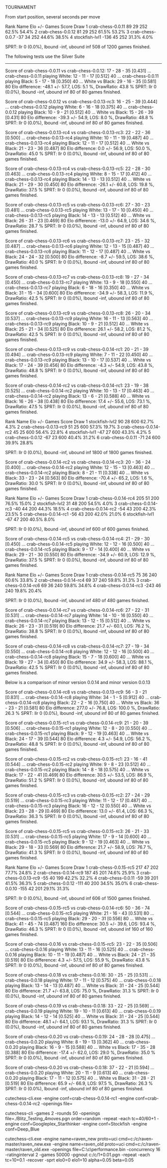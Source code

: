 TOURNAMENT


From start position, several seconds per move

Rank Name                          Elo     +/-   Games   Score    Draw 
   1 crab-chess-0.0.11              89      29     252   62.5%   54.4% 
   2 crab-chess-0.0.12              81      29     252   61.5%   53.2% 
   3 crab-chess-0.0.7              -37      34     252   44.6%   38.5% 
   4 stockfish-lvl1               -136      45     252   31.3%    4.0% 

SPRT: llr 0 (0.0%), lbound -inf, ubound inf
508 of 1200 games finished.



The following tests use the Silver Suite
________

Score of crab-chess-0.0.11 vs crab-chess-0.0.12: 17 - 28 - 35 [0.431]
...      crab-chess-0.0.11 playing White: 12 - 11 - 17  [0.512] 40
...      crab-chess-0.0.11 playing Black: 5 - 17 - 18  [0.350] 40
...      White vs Black: 29 - 16 - 35  [0.581] 80
Elo difference: -48.1 +/- 57.7, LOS: 5.1 %, DrawRatio: 43.8 %
SPRT: llr 0 (0.0%), lbound -inf, ubound inf
80 of 80 games finished.





Score of crab-chess-0.0.12 vs crab-chess-0.0.13-rc3: 16 - 25 - 39 [0.444]
...      crab-chess-0.0.12 playing White: 6 - 16 - 18  [0.375] 40
...      crab-chess-0.0.12 playing Black: 10 - 9 - 21  [0.512] 40
...      White vs Black: 15 - 26 - 39  [0.431] 80
Elo difference: -39.3 +/- 54.9, LOS: 8.0 %, DrawRatio: 48.8 %
SPRT: llr 0 (0.0%), lbound -inf, ubound inf
80 of 80 games finished.






Score of crab-chess-0.0.13-rc4 vs crab-chess-0.0.13-rc3: 22 - 22 - 36 [0.500]
...      crab-chess-0.0.13-rc4 playing White: 10 - 11 - 19  [0.487] 40
...      crab-chess-0.0.13-rc4 playing Black: 12 - 11 - 17  [0.512] 40
...      White vs Black: 21 - 23 - 36  [0.487] 80
Elo difference: 0.0 +/- 56.9, LOS: 50.0 %, DrawRatio: 45.0 %
SPRT: llr 0 (0.0%), lbound -inf, ubound inf
80 of 80 games finished.




Score of crab-chess-0.0.13-rc4 vs crab-chess-0.0.13-rc5: 22 - 28 - 30 [0.463]
...      crab-chess-0.0.13-rc4 playing White: 8 - 15 - 17  [0.412] 40
...      crab-chess-0.0.13-rc4 playing Black: 14 - 13 - 13  [0.512] 40
...      White vs Black: 21 - 29 - 30  [0.450] 80
Elo difference: -26.1 +/- 60.8, LOS: 19.8 %, DrawRatio: 37.5 %
SPRT: llr 0 (0.0%), lbound -inf, ubound inf
80 of 80 games finished.




Score of crab-chess-0.0.13-rc5 vs crab-chess-0.0.13-rc6: 27 - 30 - 23 [0.481]
...      crab-chess-0.0.13-rc5 playing White: 13 - 17 - 10  [0.450] 40
...      crab-chess-0.0.13-rc5 playing Black: 14 - 13 - 13  [0.512] 40
...      White vs Black: 26 - 31 - 23  [0.469] 80
Elo difference: -13.0 +/- 64.9, LOS: 34.6 %, DrawRatio: 28.7 %
SPRT: llr 0 (0.0%), lbound -inf, ubound inf
80 of 80 games finished.



Score of crab-chess-0.0.13-rc6 vs crab-chess-0.0.13-rc7: 23 - 25 - 32 [0.487]
...      crab-chess-0.0.13-rc6 playing White: 12 - 13 - 15  [0.487] 40
...      crab-chess-0.0.13-rc6 playing Black: 11 - 12 - 17  [0.487] 40
...      White vs Black: 24 - 24 - 32  [0.500] 80
Elo difference: -8.7 +/- 59.5, LOS: 38.6 %, DrawRatio: 40.0 %
SPRT: llr 0 (0.0%), lbound -inf, ubound inf
80 of 80 games finished.


Score of crab-chess-0.0.13-rc7 vs crab-chess-0.0.13-rc8: 19 - 27 - 34 [0.450]
...      crab-chess-0.0.13-rc7 playing White: 13 - 9 - 18  [0.550] 40
...      crab-chess-0.0.13-rc7 playing Black: 6 - 18 - 16  [0.350] 40
...      White vs Black: 31 - 15 - 34  [0.600] 80
Elo difference: -34.9 +/- 58.3, LOS: 11.9 %, DrawRatio: 42.5 %
SPRT: llr 0 (0.0%), lbound -inf, ubound inf
80 of 80 games finished.


Score of crab-chess-0.0.13-rc9 vs crab-chess-0.0.13-rc8: 26 - 20 - 34 [0.537]
...      crab-chess-0.0.13-rc9 playing White: 16 - 11 - 13  [0.563] 40
...      crab-chess-0.0.13-rc9 playing Black: 10 - 9 - 21  [0.512] 40
...      White vs Black: 25 - 21 - 34  [0.525] 80
Elo difference: 26.1 +/- 58.2, LOS: 81.2 %, DrawRatio: 42.5 %
SPRT: llr 0 (0.0%), lbound -inf, ubound inf
80 of 80 games finished.


Score of crab-chess-0.0.13-rc9 vs crab-chess-0.0.14-rc1: 20 - 21 - 39 [0.494]
...      crab-chess-0.0.13-rc9 playing White: 7 - 11 - 22  [0.450] 40
...      crab-chess-0.0.13-rc9 playing Black: 13 - 10 - 17  [0.537] 40
...      White vs Black: 17 - 24 - 39  [0.456] 80
Elo difference: -4.3 +/- 54.9, LOS: 43.8 %, DrawRatio: 48.8 %
SPRT: llr 0 (0.0%), lbound -inf, ubound inf
80 of 80 games finished.


Score of crab-chess-0.0.14-rc2 vs crab-chess-0.0.14-rc1: 23 - 19 - 38 [0.525]
...      crab-chess-0.0.14-rc2 playing White: 10 - 13 - 17  [0.463] 40
...      crab-chess-0.0.14-rc2 playing Black: 13 - 6 - 21  [0.588] 40
...      White vs Black: 16 - 26 - 38  [0.438] 80
Elo difference: 17.4 +/- 55.6, LOS: 73.1 %, DrawRatio: 47.5 %
SPRT: llr 0 (0.0%), lbound -inf, ubound inf
80 of 80 games finished.




Rank Name                          Elo     +/-   Games   Score    Draw 
   1 stockfish-lvl2                 90      28     600   62.7%    4.3% 
   2 crab-chess-0.0.13-rc9          51      25     600   57.3%   19.7% 
   3 crab-chess-0.0.14-rc2          45      25     600   56.4%   22.8% 
   4 stockfish-lvl1                -47      27     600   43.3%    4.2% 
   5 crab-chess-0.0.12             -67      23     600   40.4%   31.2% 
   6 crab-chess-0.0.11             -71      24     600   39.9%   28.8% 

SPRT: llr 0 (0.0%), lbound -inf, ubound inf
1800 of 1800 games finished.



Score of crab-chess-0.0.14-rc2 vs crab-chess-0.0.14-rc3: 20 - 36 - 24 [0.400]
...      crab-chess-0.0.14-rc2 playing White: 12 - 15 - 13  [0.463] 40
...      crab-chess-0.0.14-rc2 playing Black: 8 - 21 - 11  [0.338] 40
...      White vs Black: 33 - 23 - 24  [0.563] 80
Elo difference: -70.4 +/- 65.2, LOS: 1.6 %, DrawRatio: 30.0 %
SPRT: llr 0 (0.0%), lbound -inf, ubound inf
80 of 80 games finished.



Rank Name                          Elo     +/-   Games   Score    Draw 
   1 crab-chess-0.0.14-rc4         205      51     200   76.5%   15.0% 
   2 stockfish-lvl2                 31      48     200   54.5%    4.0% 
   3 crab-chess-0.0.14-rc3         -40      44     200   44.3%   18.5% 
   4 crab-chess-0.0.14-rc2         -54      43     200   42.3%   23.5% 
   5 crab-chess-0.0.14-rc1         -56      43     200   42.0%   21.0% 
   6 stockfish-lvl1                -67      47     200   40.5%    8.0% 

SPRT: llr 0 (0.0%), lbound -inf, ubound inf
600 of 600 games finished.




Score of crab-chess-0.0.14-rc5 vs crab-chess-0.0.14-rc4: 21 - 29 - 30 [0.450]
...      crab-chess-0.0.14-rc5 playing White: 12 - 12 - 16  [0.500] 40
...      crab-chess-0.0.14-rc5 playing Black: 9 - 17 - 14  [0.400] 40
...      White vs Black: 29 - 21 - 30  [0.550] 80
Elo difference: -34.9 +/- 60.9, LOS: 12.9 %, DrawRatio: 37.5 %
SPRT: llr 0 (0.0%), lbound -inf, ubound inf
80 of 80 games finished.



Rank Name                          Elo     +/-   Games   Score    Draw 
   1 crab-chess-0.0.14-rc5          75      36     240   60.6%   33.8% 
   2 crab-chess-0.0.14-rc4          69      37     240   59.8%   31.3% 
   3 crab-chess-0.0.14-rc6          69      36     240   59.8%   34.6% 
   4 crab-chess-0.0.14-rc3        -243      46     240   19.8%   20.4% 

SPRT: llr 0 (0.0%), lbound -inf, ubound inf
480 of 480 games finished.



Score of crab-chess-0.0.14-rc7 vs crab-chess-0.0.14-rc6: 27 - 22 - 31 [0.531]
...      crab-chess-0.0.14-rc7 playing White: 14 - 10 - 16  [0.550] 40
...      crab-chess-0.0.14-rc7 playing Black: 13 - 12 - 15  [0.512] 40
...      White vs Black: 26 - 23 - 31  [0.519] 80
Elo difference: 21.7 +/- 60.1, LOS: 76.2 %, DrawRatio: 38.8 %
SPRT: llr 0 (0.0%), lbound -inf, ubound inf
80 of 80 games finished.


Score of crab-chess-0.0.14-rc8 vs crab-chess-0.0.14-rc7: 27 - 19 - 34 [0.550]
...      crab-chess-0.0.14-rc8 playing White: 12 - 12 - 16  [0.500] 40
...      crab-chess-0.0.14-rc8 playing Black: 15 - 7 - 18  [0.600] 40
...      White vs Black: 19 - 27 - 34  [0.450] 80
Elo difference: 34.9 +/- 58.3, LOS: 88.1 %, DrawRatio: 42.5 %
SPRT: llr 0 (0.0%), lbound -inf, ubound inf
80 of 80 games finished.


Below is a comparison of minor version 0.0.14 and minor version 0.0.13

Score of crab-chess-0.0.14-rc8 vs crab-chess-0.0.13-rc9: 56 - 3 - 21 [0.831]
...      crab-chess-0.0.14-rc8 playing White: 34 - 1 - 5  [0.912] 40
...      crab-chess-0.0.14-rc8 playing Black: 22 - 2 - 16  [0.750] 40
...      White vs Black: 36 - 23 - 21  [0.581] 80
Elo difference: 277.0 +/- 76.8, LOS: 100.0 %, DrawRatio: 26.3 %
SPRT: llr 0 (0.0%), lbound -inf, ubound inf
80 of 80 games finished.


Score of crab-chess-0.0.15-rc1 vs crab-chess-0.0.14-rc9: 21 - 20 - 39 [0.506]
...      crab-chess-0.0.15-rc1 playing White: 12 - 8 - 20  [0.550] 40
...      crab-chess-0.0.15-rc1 playing Black: 9 - 12 - 19  [0.463] 40
...      White vs Black: 24 - 17 - 39  [0.544] 80
Elo difference: 4.3 +/- 54.9, LOS: 56.2 %, DrawRatio: 48.8 %
SPRT: llr 0 (0.0%), lbound -inf, ubound inf
80 of 80 games finished.


Score of crab-chess-0.0.15-rc2 vs crab-chess-0.0.15-rc1: 23 - 16 - 41 [0.544]
...      crab-chess-0.0.15-rc2 playing White: 9 - 8 - 23  [0.512] 40
...      crab-chess-0.0.15-rc2 playing Black: 14 - 8 - 18  [0.575] 40
...      White vs Black: 17 - 22 - 41  [0.469] 80
Elo difference: 30.5 +/- 53.5, LOS: 86.9 %, DrawRatio: 51.2 %
SPRT: llr 0 (0.0%), lbound -inf, ubound inf
80 of 80 games finished.


Score of crab-chess-0.0.15-rc3 vs crab-chess-0.0.15-rc2: 27 - 24 - 29 [0.519]
...      crab-chess-0.0.15-rc3 playing White: 11 - 12 - 17  [0.487] 40
...      crab-chess-0.0.15-rc3 playing Black: 16 - 12 - 12  [0.550] 40
...      White vs Black: 23 - 28 - 29  [0.469] 80
Elo difference: 13.0 +/- 61.4, LOS: 66.3 %, DrawRatio: 36.3 %
SPRT: llr 0 (0.0%), lbound -inf, ubound inf
80 of 80 games finished.


Score of crab-chess-0.0.15-rc5 vs crab-chess-0.0.15-rc3: 26 - 21 - 33 [0.531]
...      crab-chess-0.0.15-rc5 playing White: 17 - 9 - 14  [0.600] 40
...      crab-chess-0.0.15-rc5 playing Black: 9 - 12 - 19  [0.463] 40
...      White vs Black: 29 - 18 - 33  [0.569] 80
Elo difference: 21.7 +/- 58.9, LOS: 76.7 %, DrawRatio: 41.3 %
SPRT: llr 0 (0.0%), lbound -inf, ubound inf
80 of 80 games finished.



Rank Name                          Elo     +/-   Games   Score    Draw 
   1 crab-chess-0.0.15-rc5         217      47     202   77.7%   24.8% 
   2 crab-chess-0.0.14-rc9         187      45     201   74.6%   25.9% 
   3 crab-chess-0.0.13-rc9         -55      40     199   42.2%   32.2% 
   4 crab-chess-0.0.11             -59      39     201   41.5%   36.3% 
   5 crab-chess-0.0.12            -111      40     200   34.5%   35.0% 
   6 crab-chess-0.0.10            -155      42     201   29.1%   31.3% 

SPRT: llr 0 (0.0%), lbound -inf, ubound inf
606 of 1500 games finished.



Score of crab-chess-0.0.15-rc5 vs crab-chess-0.0.14-rc6: 50 - 36 - 74 [0.544]
...      crab-chess-0.0.15-rc5 playing White: 21 - 16 - 43  [0.531] 80
...      crab-chess-0.0.15-rc5 playing Black: 29 - 20 - 31  [0.556] 80
...      White vs Black: 41 - 45 - 74  [0.487] 160
Elo difference: 30.5 +/- 39.6, LOS: 93.4 %, DrawRatio: 46.3 %
SPRT: llr 0 (0.0%), lbound -inf, ubound inf
160 of 160 games finished.


Score of crab-chess-0.0.16 vs crab-chess-0.0.15-rc5: 23 - 22 - 35 [0.506]
...      crab-chess-0.0.16 playing White: 13 - 11 - 16  [0.525] 40
...      crab-chess-0.0.16 playing Black: 10 - 11 - 19  [0.487] 40
...      White vs Black: 24 - 21 - 35  [0.519] 80
Elo difference: 4.3 +/- 57.5, LOS: 55.9 %, DrawRatio: 43.8 %
SPRT: llr 0 (0.0%), lbound -inf, ubound inf
80 of 80 games finished.


Score of crab-chess-0.0.18 vs crab-chess-0.0.16: 30 - 25 - 25 [0.531]
...      crab-chess-0.0.18 playing White: 17 - 11 - 12  [0.575] 40
...      crab-chess-0.0.18 playing Black: 13 - 14 - 13  [0.487] 40
...      White vs Black: 31 - 24 - 25  [0.544] 80
Elo difference: 21.7 +/- 63.8, LOS: 75.0 %, DrawRatio: 31.3 %
SPRT: llr 0 (0.0%), lbound -inf, ubound inf
80 of 80 games finished.


Score of crab-chess-0.0.19 vs crab-chess-0.0.18: 33 - 22 - 25 [0.569]
...      crab-chess-0.0.19 playing White: 19 - 10 - 11  [0.613] 40
...      crab-chess-0.0.19 playing Black: 14 - 12 - 14  [0.525] 40
...      White vs Black: 31 - 24 - 25  [0.544] 80
Elo difference: 48.1 +/- 64.1, LOS: 93.1 %, DrawRatio: 31.3 %
SPRT: llr 0 (0.0%), lbound -inf, ubound inf
80 of 80 games finished.


Score of crab-chess-0.0.20 vs crab-chess-0.0.19: 24 - 28 - 28 [0.475]
...      crab-chess-0.0.20 playing White: 8 - 19 - 13  [0.362] 40
...      crab-chess-0.0.20 playing Black: 16 - 9 - 15  [0.588] 40
...      White vs Black: 17 - 35 - 28  [0.388] 80
Elo difference: -17.4 +/- 62.0, LOS: 29.0 %, DrawRatio: 35.0 %
SPRT: llr 0 (0.0%), lbound -inf, ubound inf
80 of 80 games finished.


Score of crab-chess-0.0.20 vs crab-chess-0.0.18: 37 - 22 - 21 [0.594]
...      crab-chess-0.0.20 playing White: 20 - 11 - 9  [0.613] 40
...      crab-chess-0.0.20 playing Black: 17 - 11 - 12  [0.575] 40
...      White vs Black: 31 - 28 - 21  [0.519] 80
Elo difference: 65.9 +/- 66.9, LOS: 97.5 %, DrawRatio: 26.3 %
SPRT: llr 0 (0.0%), lbound -inf, ubound inf
80 of 80 games finished.





cutechess-cli.exe -engine conf=crab-chess-0.0.14-rc1 -engine conf=crab-chess-0.0.14-rc2 -openings file=

cutechess-cli -games 2 -rounds 50 -openings file=./Blitz_Testing_4moves.pgn order=random -repeat -each tc=40/60+1 -engine conf=Googleplex_Starthinker -engine conf=Stockfish -engine conf=Deep_Blue

cutechess-cli.exe -engine name=raven_new proto=uci cmd=c:/c/raven-master/raven_new.exe -engine name=raven_old proto=uci cmd=c:/c/raven-master/raven_old.exe -openings file=C:\c\performance.bin -concurrency 16 -ratinginterval 2 -games 50000 -pgnout c:/c/1+0.01.pgn -repeat -each tc=10+0.1 -recover -sprt elo0=0 elo1=10 alpha=0.05 beta=0.05

